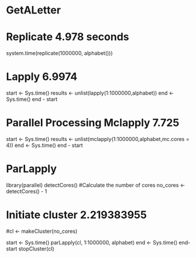 # GetALetter

# Replicate 4.978 seconds
system.time(replicate(1000000, alphabet()))

# Lapply 6.9974
start <- Sys.time()
results <- unlist(lapply(1:1000000,alphabet))
end <- Sys.time()
end - start

# Parallel Processing Mclapply 7.725
start <- Sys.time()
results <- unlist(mclapply(1:1000000,alphabet,mc.cores = 4))
end <- Sys.time()
end - start

# ParLapply
library(parallel)
detectCores()
#Calculate the number of cores
no_cores <- detectCores() - 1

# Initiate cluster 2.219383955
#cl <- makeCluster(no_cores)

start <- Sys.time()
parLapply(cl, 1:1000000, alphabet)
end <- Sys.time()
end-start
stopCluster(cl)
